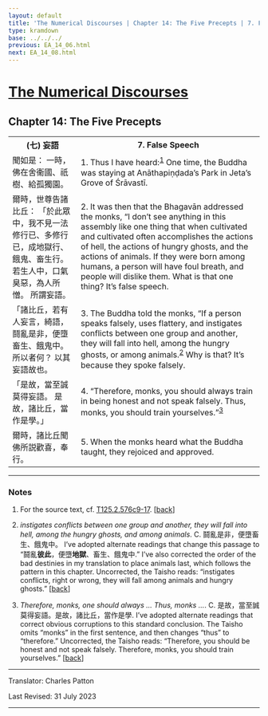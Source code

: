 ```yaml
---
layout: default
title: 'The Numerical Discourses | Chapter 14: The Five Precepts | 7. False Speech'
type: kramdown
base: ../../../
previous: EA_14_06.html
next: EA_14_08.html
---
```


<h1><a href='../index.html'>The Numerical Discourses</a></h1>
<h2>Chapter 14: The Five Precepts</h2>

<table class="trans">
  <th class='ch'>(七) 妄語</th>
  <th class='en'>7. False Speech</th>
  <tr>
    <td class='ch' title='T125.2.576c9'>聞如是： 一時，佛在舍衞國、祇樹、給孤獨園。</td>
    <td id='p1'>1. Thus I have heard:<sup id="ref1"><a href="#n1">1</a></sup> One time, the Buddha was staying at Anāthapiṇḍada’s Park in Jeta’s Grove of Śrāvastī.</td>
  </tr>
  <tr>
    <td class='ch' title='T125.2.576c10'>爾時，世尊告諸比丘： 「於此眾中，我不見一法修行已、多修行已，成地獄行、餓鬼、畜生行。 若生人中，口氣臭惡，為人所憎。 所謂妄語。</td>
    <td id='p2'>2. It was then that the Bhagavān addressed the monks, “I don’t see anything in this assembly like one thing that when cultivated and cultivated often accomplishes the actions of hell, the actions of hungry ghosts, and the actions of animals. If they were born among humans, a person will have foul breath, and people will dislike them. What is that one thing? It’s false speech.</td>
  </tr>
  <tr>
    <td class='ch' title='T125.2.576c13'>「諸比丘，若有人妄言，綺語，鬪亂是非，便墮畜生、餓鬼中。 所以者何？ 以其妄語故也。</td>
    <td id='p3'>3. The Buddha told the monks, “If a person speaks falsely, uses flattery, and instigates conflicts between one group and another, they will fall into hell, among the hungry ghosts, or among animals.<sup id="ref2"><a href="#n2">2</a></sup> Why is that? It’s because they spoke falsely.</td>
  </tr>
  <tr>
    <td class='ch' title='T125.2.576c15'>「是故，當至誠莫得妄語。 是故，諸比丘，當作是學。」</td>
    <td id='p4'>4. “Therefore, monks, you should always train in being honest and not speak falsely. Thus, monks, you should train yourselves.”<sup id="ref3"><a href="#n3">3</a></sup></td>
  </tr>
  <tr>
    <td class='ch' title='T125.2.576c16'>爾時，諸比丘聞佛所説歡喜，奉行。</td>
    <td id='p5'>5. When the monks heard what the Buddha taught, they rejoiced and approved.</td>
  </tr>
</table>

<hr/>

<h3 id="notes">Notes</h3>

<ol class="notes-list">
<li id="n1"><p>For the source text, cf. <a href="https://cbetaonline.dila.edu.tw/zh/T02n0125_p0576c09" target="_blank">T125.2.576c9-17</a>. [<a href="#ref1">back</a>]</p></li>
<li id="n2"><p><em>instigates conflicts between one group and another, they will fall into hell, among the hungry ghosts, and among animals</em>. C. 鬪亂是非，便墮畜生、餓鬼中。 I’ve adopted alternate readings that change this passage to “鬪亂<strong>彼此</strong>，便墮<strong>地獄</strong>、畜生、餓鬼中.” I’ve also corrected the order of the bad destinies in my translation to place animals last, which follows the pattern in this chapter. Uncorrected, the Taisho reads: “instigates conflicts, right or wrong, they will fall among animals and hungry ghosts.” [<a href="#ref2">back</a>]</p></li>
<li id="n3"><p><em>Therefore, monks, one should always … Thus, monks …</em>. C. 是故，當至誠莫得妄語。是故，諸比丘，當作是學. I’ve adopted alternate readings that correct obvious corruptions to this standard conclusion. The Taisho omits “monks” in the first sentence, and then changes “thus” to “therefore.” Uncorrected, the Taisho reads: “Therefore, you should be honest and not speak falsely. Therefore, monks, you should train yourselves.” [<a href="#ref3">back</a>]</p></li>
</ol>
<hr/>

<p class="translator">Translator: Charles Patton</p>
<p class='revised'>Last Revised: 31 July 2023</p>

<hr/>